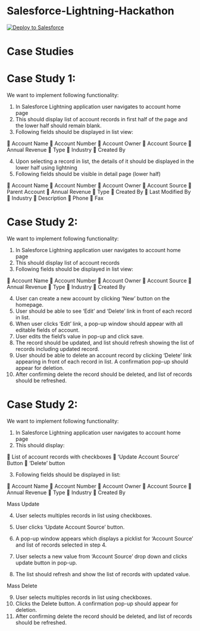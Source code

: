 # Salesforce-Lightning-Hackathon

<a href="https://githubsfdeploy.herokuapp.com">
  <img alt="Deploy to Salesforce"
       src="https://raw.githubusercontent.com/afawcett/githubsfdeploy/master/src/main/webapp/resources/img/deploy.png">
</a>

# Case Studies 
Case Study 1:
==================

We want to implement following functionality:

1.	In Salesforce Lightning application user navigates to account home page 
2.	This should display list of account records in first half of the page and the lower half should remain blank.
3.	Following fields should be displayed in list view:

	Account Name 
	Account Number
	Account Owner
	Account Source
	Annual Revenue
	Type
	Industry
	Created By

4.	Upon selecting a record in list, the details of it should be displayed in the lower half using lightning
5.	Following fields should be visible in detail page (lower half)

	Account Name
	Account Number
	Account Owner
	Account Source
	Parent Account
	Annual Revenue
	Type
	Created By
	Last Modified By
	Industry
	Description
	Phone
	Fax

Case Study 2:
==================

We want to implement following functionality:

1.	In Salesforce Lightning application user navigates to account home page 
2.	This should display list of account records 
3.	Following fields should be displayed in list view:

	Account Name 
	Account Number
	Account Owner
	Account Source
	Annual Revenue
	Type
	Industry
	Created By

4.	User can create a new account by clicking ‘New’ button on the homepage. 
5.	User should be able to see ‘Edit’ and ‘Delete’ link in front of each record in list.
6.	When user clicks ‘Edit’ link, a pop-up window should appear with all editable fields of account.
7.	User edits the field’s value in pop-up and click save.
8.	The record should be updated, and list should refresh showing the list of records including updated record.
9.	User should be able to delete an account record by clicking ‘Delete’ link appearing in front of each record in list. A confirmation pop-up should appear for deletion.
10.	After confirming delete the record should be deleted, and list of records should be refreshed. 

Case Study 2:
==================

We want to implement following functionality:

1.	In Salesforce Lightning application user navigates to account home page 
2.	This should display:

	List of account records with checkboxes
	‘Update Account Source’ Button
	‘Delete’ button

3.	Following fields should be displayed in list:

	Account Name 
	Account Number
	Account Owner
	Account Source
	Annual Revenue
	Type
	Industry
	Created By

Mass Update

4.	User selects multiples records in list using checkboxes. 
5.	User clicks ‘Update Account Source’ button.
6.	A pop-up window appears which displays a picklist for ‘Account Source’ and list of records selected in step 4.
7.	User selects a new value from ‘Account Source’ drop down and clicks update button in pop-up.

8.	The list should refresh and show the list of records with updated value. 

Mass Delete

9.	User selects multiples records in list using checkboxes. 
10.	Clicks the Delete button. A confirmation pop-up should appear for deletion.
11.	After confirming delete the record should be deleted, and list of records should be refreshed. 


